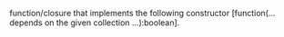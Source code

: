 function/closure that implements the following constructor [function(... depends on the given collection ...):boolean].
